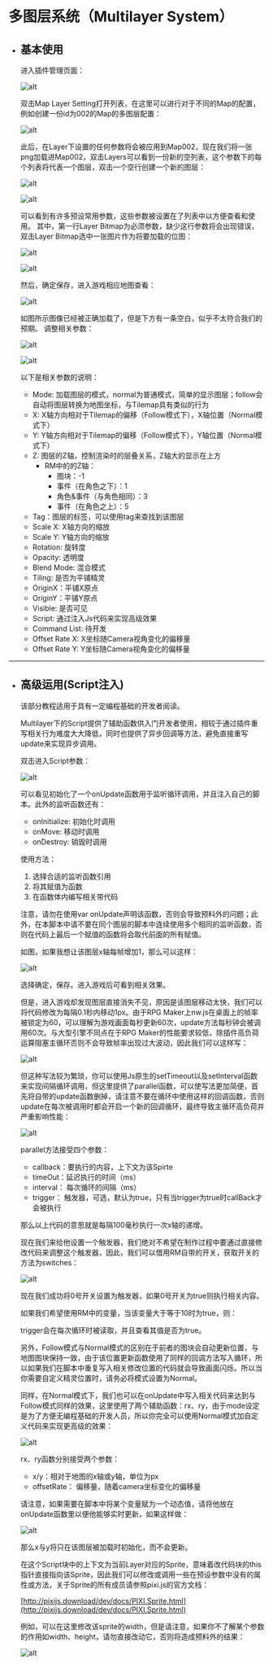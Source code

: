 # 多图层系统（Multilayer System）

* ## 基本使用

    进入插件管理页面：

    ![alt](../Pictures/manage.png)

    双击Map Layer Setting打开列表，在这里可以进行对于不同的Map的配置，例如创建一份id为002的Map的多图层配置：

    ![alt](../Pictures/parameter.png)

    此后，在Layer下设置的任何参数将会被应用到Map002，现在我们将一张png加载进Map002，双击Layers可以看到一份新的空列表，这个参数下的每个列表将代表一个图层，双击一个空行创建一个新的图层：

    ![alt](../Pictures/layers.png)

    ![alt](../Pictures/layersetting.png)

    可以看到有许多预设常用参数，这些参数被设置在了列表中以方便查看和使用。
    其中，第一行Layer Bitmap为必须参数，缺少这行参数将会出现错误，双击Layer Bitmap选中一张图片作为将要加载的位图：

    ![alt](../Pictures/layerbitmap.png)

    ![alt](../Pictures/selectfile.png)

    然后，确定保存，进入游戏相应地图查看：

    ![alt](../Pictures/startgame.png)

    如图所示图像已经被正确加载了，但是下方有一条空白，似乎不太符合我们的预期。
    调整相关参数：

    ![alt](../Pictures/scaley.png)

    ![alt](../Pictures/startgame2.png)

    以下是相关参数的说明：

    - Mode: 加载图层的模式，normal为普通模式，简单的显示图层；follow会自动将图层转换为地图坐标，与Tilemap具有类似的行为
    - X: X轴方向相对于Tilemap的偏移（Follow模式下），X轴位置（Normal模式下）
    - Y: Y轴方向相对于Tilemap的偏移（Follow模式下），Y轴位置（Normal模式下）
    - Z: 图层的Z轴，控制渲染时的层叠关系，Z轴大的显示在上方
        - RM中的的Z轴：
            - 图块：-1
            - 事件（在角色之下）：1
            - 角色&事件（与角色相同）：3
            - 事件（在角色之上）：5
    - Tag：图层的标签，可以使用tag来查找到该图层
    - Scale X: X轴方向的缩放
    - Scale Y: Y轴方向的缩放
    - Rotation: 旋转度
    - Opacity:	透明度
    - Blend Mode: 混合模式
    - Tiling: 是否为平铺精灵
    - OriginX：平铺X原点
    - OriginY：平铺Y原点
    - Visible: 是否可见
    - Script: 通过注入Js代码来实现高级效果
    - Command List: 待开发
    - Offset Rate X: X坐标随Camera视角变化的偏移量
    - Offset Rate Y: Y坐标随Camera视角变化的偏移量

***

* ## 高级运用(Script注入)
    
    该部分教程适用于具有一定编程基础的开发者阅读。

    Multilayer下的Script提供了辅助函数供入门开发者使用，相较于通过插件重写相关行为难度大大降低，同时也提供了异步回调等方法，避免直接重写update来实现异步调用。

    双击进入Script参数：

    ![alt](../Pictures/script.png)

    可以看见初始化了一个onUpdate函数用于监听循环调用，并且注入自己的脚本。此外的监听函数还有：

    - onInitialize: 初始化时调用
    - onMove: 移动时调用
    - onDestroy: 销毁时调用

    使用方法：

    1. 选择合适的监听函数引用
    2. 将其赋值为函数
    3. 在函数体内编写相关带代码

    注意，请勿在使用var onUpdate声明该函数，否则会导致预料外的问题；此外，在本脚本中请不要在同个图层的脚本中连续使用多个相同的监听函数，否则在代码上最后一个赋值的函数将会取代前面的所有赋值。

    如图，如果我想让该图层x轴每帧增加1，那么可以这样：

    ![alt](../Pictures/x++.png)

    选择确定，保存。进入游戏后可看到相关效果。

    但是，进入游戏却发现图层直接消失不见，原因是该图层移动太快，我们可以将代码修改为每隔0.1秒内移动1px。由于RPG Maker上nw.js在桌面上的帧率被锁定为60，可以理解为游戏画面每秒更新60次，update方法每秒钟会被调用60次。与大型引擎不同点在于RPG Maker的性能要求较低，除插件高负荷运算阻塞主循环否则不会导致帧率出现过大波动，因此我们可以这样写：

    ![alt](../Pictures/counter.png)

    但这种写法较为繁琐，你可以使用Js原生的setTimeout以及setInterval函数来实现间隔循环调用，但这里提供了parallel函数，可以使写法更加简便，首先将自带的update函数删掉，请注意不要在循环中使用这样的回调函数，否则update在每次被调用时都会开启一个新的回调循环，最终导致主循环高负荷并严重影响性能：

    ![alt](../Pictures/parallel.png)

    parallel方法接受四个参数：

    - callback：要执行的内容，上下文为该Spirte
    - timeOut：延迟执行的时间（ms）
    - interval： 每次循环的间隔（ms）
    - trigger： 触发器，可选，默认为true，只有当trigger为true时callBack才会被执行
    
    那么以上代码的意思就是每隔100毫秒执行一次x轴的递增。

    现在我们来给他设置一个触发器，我们绝对不希望在制作过程中要通过直接修改代码来调整这个触发器，因此，我们可以借用RM自带的开关，获取开关的方法为switches：

    ![alt](../Pictures/switches.png)

    现在我们成功将0号开关设置为触发器，如果0号开关为true则执行相关内容。

    如果我们希望使用RM中的变量，当该变量大于等于10时为true，则：

    trigger会在每次循环时被读取，并且查看其值是否为true。

    另外，Follow模式与Normal模式的区别在于前者的图块会自动更新位置，与地图图块保持一致，由于该位置更新函数使用了同样的回调方法写入循环，所以如果我们在脚本中重复写入相关修改位置的代码就会导致画面闪烁。所以当你需要自定义精灵位置时，请务必将模式设置为Normal。

    同样，在Normal模式下，我们也可以在onUpdate中写入相关代码来达到与Follow模式同样的效果，这里使用了两个辅助函数：rx、ry，由于mode设定是为了方便无编程基础的开发人员，所以你完全可以使用Normal模式加自定义代码来实现更高级的效果：

    ![alt](../Pictures/rxry.png)

    rx、ry函数分别接受两个参数：

    - x/y：相对于地图的x轴或y轴，单位为px
    - offsetRate： 偏移量，随着camera坐标变化的偏移量
  
    请注意，如果需要在脚本中将某个变量赋为一个动态值，请将他放在onUpdate函数里以便他能够实时更新，如果这样做：

    ![alt](../Pictures/invalidrxry.png)

    那么x与y将只在该图层被加载时初始化，而不会更新。

    在这个Script块中的上下文为当前Layer对应的Sprite，意味着改代码块的this指针直接指向该Sprite，因此我们可以修改或调用一些在预设参数中没有的属性或方法，关于Sprite的所有成员请参照pixi.js的官方文档：

    [http://pixijs.download/dev/docs/PIXI.Sprite.html](http://pixijs.download/dev/docs/PIXI.Sprite.html)

    例如，可以在这里修改该sprite的width，但是请注意，如果你不了解某个参数的作用如width、height，请勿直接改动它，否则将造成预料外的结果：

    ![alt](../Pictures/width.png)
